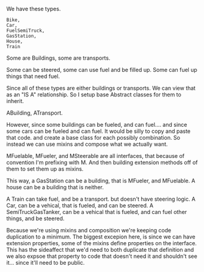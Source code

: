 We have these types.

    Bike,
    Car,
    FuelSemiTruck,
    GasStation,
    House,
    Train

Some are Buildings, some are transports.

Some can be steered, some can use fuel and be filled up. Some can fuel up things that need fuel.

Since all of these types are either buildings or transports. We can view that as an "IS A" relationship. So I setup base Abstract classes for them to inherit.

ABuilding, ATransport.

However, since some buildings can be fueled, and can fuel.... and since some cars can be fueled and can fuel. It would be silly to copy and paste that code. and create a base class for each possibly combination.
So instead we can use mixins and compose what we actually want.

MFuelable, MFueler, and MSteerable are all interfaces, that because of convention I'm prefixing with M. And then building extension methods off of them to set them up as mixins.

This way, a GasStation can be a building, that is MFueler, and MFuelable.
A house can be a building that is neither.

A Train can take fuel, and be a transport. but doesn't have steering logic.
A Car, can be a vehical, that is fueled, and can be steered.
A SemiTruckGasTanker, can be a vehical that is fueled, and can fuel other things, and be steered.

Because we're using mixins and composition we're keeping code duplication to a minimum.
The biggest excepion here, is since we can have extension properties, some of the mixins define properties on the interface. This has the sideaffect that we'd need to both duplicate that definition and we also expsoe that property to code that doesn't need it and shouldn't see it... since it'll need to be public.
